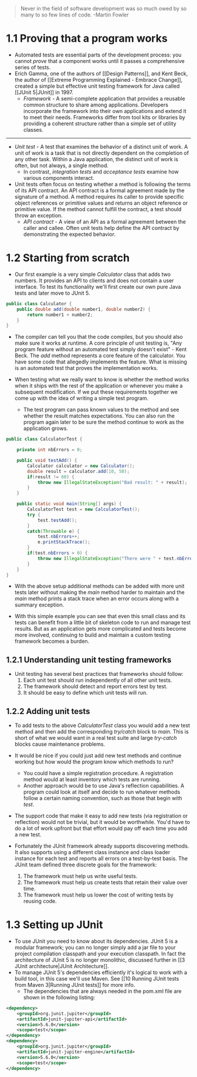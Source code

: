 >Never in the field of software development was so much owed by so many to so few lines of code. -Martin Fowler

# 1.1 Proving that a program works
- Automated tests are essential parts of the development process: you cannot *prove* that a component works until it passes a comprehensive series of tests. 
- Erich Gamma, one of the authors of [[Design Patterns]], and Kent Beck, the author of [[Extreme Programming Explained - Embrace Change]], created a simple but effective unit testing framework for Java called [[JUnit 5|JUnit]] in 1997.
	- *Framework* - A semi-complete application that provides a reusable common structure to share among applications. Developers incorporate the framework into their own applications and extend it to meet their needs. Frameworks differ from tool kits or libraries by providing a coherent structure rather than a simple set of utility classes.  

---

- *Unit test* - A test that examines the behavior of a distinct unit of work. A unit of work is a task that is not directly dependent on the completion of any other task. Within a Java application, the distinct unit of work is often, but not always, a single method. 
	- In contrast, *integration tests* and *acceptance tests* examine how various components interact.  
- Unit tests often focus on testing whether a method is following the terms of its API contract. An API contract is a formal agreement made by the signature of a method. A method requires its caller to provide specific object references or primitive values and returns an object reference or primitive value. If the method cannot fulfill the contract, a test should throw an exception.
	- *API contract* - A view of an API as a formal agreement between the caller and callee. Often unit tests help define the API contract by demonstrating the expected behavior.  

# 1.2 Starting from scratch
- Our first example is a very simple *Calculator* class that adds two numbers. It provides an API to clients and does not contain a user interface. To test its functionality we'll first create our own pure Java tests and later move to JUnit 5.  

```Java
public class Calculator {
	public double add(double number1, double number2) {
		return number1 + number2;
	}
}
```

- The compiler can tell you that the code compiles, but you should also make sure it works at runtime. A core principle of unit testing is, "Any program feature without an automated test simply doesn't exist" - Kent Beck. The *add* method represents a core feature of the calculator. You have some code that allegedly implements the feature. What is missing is an automated test that proves the implementation works.  

- When testing what we really want to know is whether the method works when it ships with the rest of the application or whenever you make a subsequent modification. If we put these requirements together we come up with the idea of writing a simple test program.
	- The test program can pass known values to the method and see whether the result matches expectations. You can also run the program again later to be sure the method continue to work as the application grows.

```Java
public class CalculatorTest {

	private int nbErrors = 0;

	public void testAdd() {
		Calculator calculator = new Calculator();
		double result = calculator.add(10, 50);
		if(result != 60) {
			throw new IllegalStateException("Bad result: " + result);
		}
	}

	public static void main(String[] args) {
		CalculatorTest test = new CalculatorTest();
		try {
			test.testAdd();
		}
		catch(Throwable e) {
			test.nbErrors++;
			e.printStackTrace();
		}
		if(test.nbErrors > 0) {
			throw new IllegalStateException("There were " + test.nbErrors + " error(s)");
		}
	}
}
```

- With the above setup additional methods can be added with more unit tests later without making the *main* method harder to maintain and the *main* method prints a stack trace when an error occurs along with a summary exception.  

- With this simple example you can see that even this small class and its tests can benefit from a little bit of skeleton code to run and manage test results. But as an application gets more complicated and tests become more involved, continuing to build and maintain a custom testing framework becomes a burden.  

## 1.2.1 Understanding unit testing frameworks
- Unit testing has several best practices that frameworks should follow:
	1. Each unit test should run independently of all other unit tests.
	2. The framework should detect and report errors test by test.
	3. It should be easy to define which unit tests will run.  

## 1.2.2 Adding unit tests
- To add tests to the above *CalculatorTest* class you would add a new test method and then add the corresponding *try/catch* block to *main*. This is short of what we would want in a real test suite and large *try-catch* blocks cause maintenance problems.
- It would be nice if you could just add new test methods and continue working but how would the program know which methods to run? 
	- You could have a simple registration procedure. A registration method would at least inventory which tests are running.
	- Another approach would be to use Java's reflection capabilities. A program could look at itself and decide to run whatever methods follow a certain naming convention, such as those that begin with *test*.  

- The support code that make it easy to add new tests (via registration or reflection) would not be trivial, but it would be worthwhile. You'd have to do a lot of work upfront but that effort would pay off each time you add a new test.  

- Fortunately the JUnit framework already supports discovering methods. It also supports using a different class instance and class loader instance for each test and reports all errors on a test-by-test basis. The JUnit team defined three discrete goals for the framework:
	1. The framework must help us write useful tests.
	2. The framework must help us create tests that retain their value over time.
	3. The framework must help us lower the cost of writing tests by reusing code.

# 1.3 Setting up JUnit
- To use JUnit you need to know about its dependencies. JUnit 5 is a modular framework; you can no longer simply add a jar file to your project compilation classpath and your execution classpath. In fact the architecture of JUnit 5 is no longer monolithic, discussed further in [[3 JUnit architecture|JUnit Architecture]]. 
- To manage JUnit 5's dependencies efficiently it's logical to work with a build tool, in this case we'll use Maven. See [[10 Running JUnit tests from Maven 3|Running JUnit tests]] for more info. 
	- The dependencies that are always needed in the pom.xml file are shown in the following listing:

```xml
<dependency>
	<groupId>org.junit.jupiter</groupId>
	<artifactId>junit-jupiter-api</artifactId>
	<version>5.6.0</version>
	<scope>test</scope>
</dependency>
<dependency>
	<groupId>org.junit.jupiter</groupId>
	<artifactId>junit-jupiter-engine</artifactId>
	<version>5.6.0</version>
	<scope>test</scope>
</dependency>
```

